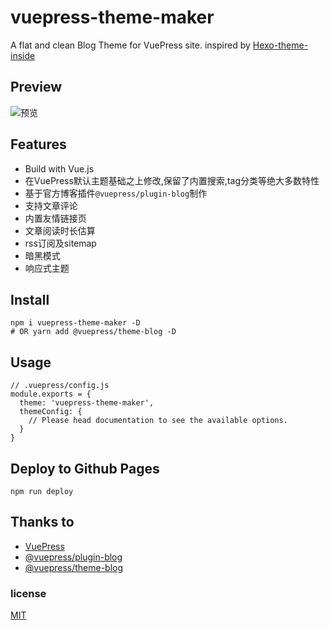 # vuepress-theme-maker

A flat and clean Blog Theme for VuePress site. inspired by [Hexo-theme-inside](https://github.com/ikeq/hexo-theme-inside)

## Preview

![预览](https://raw.githubusercontent.com/80maker/vuepress-theme-maker/main/blog/.vuepress/public/images/screenshot.webp)

## Features

- Build with Vue.js
- 在VuePress默认主题基础之上修改,保留了内置搜索,tag分类等绝大多数特性
- 基于官方博客插件`@vuepress/plugin-blog`制作
- 支持文章评论
- 内置友情链接页
- 文章阅读时长估算
- rss订阅及sitemap
- 暗黑模式
- 响应式主题

## Install

```
npm i vuepress-theme-maker -D
# OR yarn add @vuepress/theme-blog -D
```

## Usage

```
// .vuepress/config.js
module.exports = {
  theme: 'vuepress-theme-maker',
  themeConfig: {
    // Please head documentation to see the available options.
  }
}
```

## Deploy to Github Pages

```
npm run deploy
```

## Thanks to

- [VuePress](https://vuepress.vuejs.org/)
- [@vuepress/plugin-blog](https://github.com/vuepress/vuepress-plugin-blog)
- [@vuepress/theme-blog](https://github.com/vuepress/vuepress-theme-blog)

### license
[MIT](https://github.com/recoluan/vuepress-theme-reco/blob/master/LICENSE)
